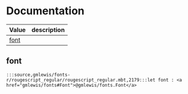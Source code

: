 # Documentation
|Value|description|
|---|---|
|[font](#font)||

## font

```moonbit
:::source,gmlewis/fonts-r/rougescript_regular/rougescript_regular.mbt,2179:::let font : <a href="gmlewis/fonts#Font">@gmlewis/fonts.Font</a>
```

